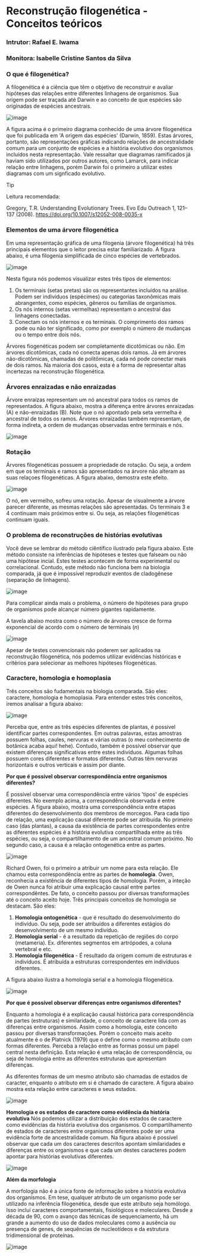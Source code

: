 # Reconstrução filogenética - Conceitos teóricos
### Intrutor: Rafael E. Iwama
### Monitora: Isabelle Cristine Santos da Silva

### O que é filogenética?

A filogenética é a ciência que têm o objetivo de reconstruir e avaliar hipóteses das relações entre diferentes linhagens de organismos. Sua origem pode ser traçada até Darwin e ao conceito de que espécies são originadas de espécies ancestrais.

![image](https://github.com/user-attachments/assets/2bbe3f13-cca8-4520-a2c8-3f335473e6b1)

A figura acima é o primeiro diagrama conhecido de uma árvore filogenética que foi publicada em 'A origem das espécies' (Darwin, 1859). Estas árvores, portanto, são representações gráficas indicando relações de ancestralidade comum para um conjunto de espécies e a história evolutivo dos organismos incluídos nesta representação. Vale ressaltar que diagramas ramificados já haviam sido utilizados por outros autores, como Lamarck, para indicar relação entre linhagens, porém Darwin foi o primeiro a utilizar estes diagramas com um signficado evolutivo.

> [!TIP]
> Leitura recomendada:
> 
> Gregory, T.R. Understanding Evolutionary Trees. Evo Edu Outreach 1, 121–137 (2008). https://doi.org/10.1007/s12052-008-0035-x

### Elementos de uma árvore filogenética


Em uma representação gráfica de uma filogenia (árvore filogenética) há três principais elementos que o leitor precisa estar familiarizado. A figura abaixo, é uma filogenia simplificada de cinco espécies de vertebrados.

![image](https://github.com/user-attachments/assets/2f9e77d2-5e9c-4525-9e95-c56790b14767)

Nesta figura nós podemos visualizar estes três tipos de elementos:
1. Os terminais (setas pretas) são os representantes incluídos na análise. Podem ser indivíduos (espécimes) ou categorias taxonômicas mais abrangentes, como espécies, gêneros ou famílias de organismos.
2. Os nós internos (setas vermelhas) representam o ancestral das linhagens conectadas.
3. Conectam os nós internos e os terminais. O comprimento dos ramos pode ou não ter significado, como por exemplo o número de mudanças ou o tempo entre dois nós.

Árvores fiogenéticas podem ser completamente dicotômicas ou não. Em árvores dicotômicas, cada nó conecta apenas dois ramos. Já em árvores não-dicotômicas, chamadas de politômicas, cada nó pode conectar mais de dois ramos. Na maioria dos casos, esta é a forma de representar altas incertezas na reconstrução filogenética.


### Árvores enraizadas e não enraizadas
Árvore enraízas representam um nó ancestral para todos os ramos de representados. A figura abaixo, mostra a diferença entre árvores enraizadas (A) e não-enraizadas (B). Note que o nó apontado pela seta vermelha é ancestral de todos os ramos. Árvores enraizadas também representam, de forma indireta, a ordem de mudanças observadas entre terminais e nós.

![image](https://github.com/user-attachments/assets/f117c5a8-930c-4f16-acb6-500fc6eb1347)


### Rotação
Árvores filogenéticas possuem a propriedade de rotação. Ou seja, a ordem em que os terminais e ramos são apresentados na árvore não alteram as suas relaçoes filogenéticas. A figura abaixo, demostra este efeito. 

![image](https://github.com/user-attachments/assets/5bf61960-1952-4560-9180-a2ea8f85ca19)

O nó, em vermelho, sofreu uma rotação. Apesar de visualmente a árvore parecer diferente, as mesmas relações são apresentadas. Os terminais 3 e 4 continuam mais próximos entre si. Ou seja, as relações filogenéticas continuam iguais.

### O problema de reconstruções de histórias evolutivas


Você deve se lembrar do método ciêntífico ilustrado pela figura abaixo. Este método consiste na inferências de hipóteses e testes que falseam ou não uma hipótese incial. Estes testes acontecem de forma experimental ou correlacional. Contudo, este método não funciona bem na biologia comparada, já que é impossível reproduzir eventos de cladogênese (separação de linhagens). 


![image](https://github.com/user-attachments/assets/cafd5186-b06e-449d-becd-dea899cbfdce)

Para complicar ainda mais o problema, o número de hipóteses para grupo de organismos pode alcançar número gigantes rapidamente.

A tavela abaixo mostra como o número de árvores cresce de forma exponencial de acordo com o número de terminais (_n_)

![image](https://github.com/user-attachments/assets/51bd8771-bcb9-406e-9ff3-91270f81805d)

Apesar de testes convencionais não poderem ser aplicados na reconstrução filogenética, nós podemos utilizar evidências históricas e critérios para selecionar as melhores hipóteses filogenéticas.

### Caractere, homologia e homoplasia
Três conceitos são fudamentais na biologia comparada. São eles: caractere, homologia e homoplasia. Para entender estes três conceitos, iremos analisar a figura abaixo:

![image](https://github.com/user-attachments/assets/494ca375-55cd-4eed-9421-8c8563170183)

Perceba que, entre as três espécies diferentes de plantas, é possivel identificar partes correspondentes. Em outras palavras, estas amostras possuem folhas, caules, nervuras e várias outras (o meu conhecimento de botânica acaba aqui! hehe). Contudo, também é possível observar que existem diferenças significativas entre estes indivíduos. Algumas folhas possuem cores diferentes e formatos diferentes. Outras têm nervuras horizontais e outros verticais e assim por diante. 

**Por que é possível observar correspondência entre organismos diferentes?**

É possível observar uma correspondência entre vários 'tipos' de espécies diferentes. No exemplo acima, a correspondência observada é entre espécies. A figura abaixo, mostra uma correspondência entre etapas diferentes do desenvolvimento dos membros de morcegos. Para cada tipo de relação, uma explicação causal diferente pode ser atribuída. No primeiro caso (das plantas), a causa da existência de partes correspondentes entre as diferentes espécies é a história evolutiva compartilhada entre as três espécies, ou seja, o compartilhamento de um ancestral comum próximo. No segundo caso, a causa é a relação ontogenética entre as partes.

![image](https://github.com/user-attachments/assets/ce2f8700-3ad5-4af7-87e6-dfa308201e26)

Richard Owen, foi o primeiro a atribuir um nome para esta relação. Ele chamou esta correspondência entre as partes de **homologia**. Owen, reconhecia a existência de diferentes tipos de homologia. Porém, a inteção de Owen nunca foi atribuir uma explicação causal entre partes correspondêntes. De fato, o conceito passou por diversas transformações até o conceito aceito hoje. Três principais conceitos de homologia se destacam. São eles:
1. **Homologia ontogenética** - que é resultado do desenvolvimento do indivíduo. Ou seja, pode ser atribuídos a diferentes estágios do desenvolvimento de um mesmo indivíduo.
2. **Homologia serial** - é a resultado da repetição de regiões do corpo (metameria). Ex. diferentes segmentos em artrópodes, a coluna vertebral e etc.
3. **Homologia filogenética** - É resultado da origem comum de estruturas e indivíduos. É atribuída a estruturas correspondentes em indivíduos diferentes.

A figura abaixo ilustra a homologia serial e a homologia filogenética.

![image](https://github.com/user-attachments/assets/78d6badd-93dd-49c7-8ee8-ec661b8cfe49)

**Por que é possível observar diferenças entre organismos diferentes?**

Enquanto a homologia é a explicação causal histórica para correspondência de partes (estruturas) e similaridade, o conceito de caractere lida com as diferenças entre organismos. Assim como a homologia, este conceito passou por diversas transformações. Porém o conceito mais aceito atualmente é o de Platnick (1979) que o define como o mesmo atributo com formas diferentes. Perceba a relação entre as formas possui um papel central nesta definição. Esta relação é uma relação de correspondência, ou seja de homologia entre as diferentes estruturas que apresentam diferenças.

As diferentes formas de um mesmo atributo são chamadas de estados de caracter, enquanto o atributo em si é chamado de caractere. A figura abaixo mostra esta relação entre caracteres e seus estados.

![image](https://github.com/user-attachments/assets/1bbe0ffc-b79f-478b-b21e-c44668fe9970)


**Homologia e os estados de caractere como evidência da história evolutiva**
Nós podemos utilizar a distribuição dos estados de caractere como evidências da história evolutiva dos organismos. O compartilhamento de estados de caracteres entre organismos diferentes pode ser uma evidência forte de ancestralidade comum. Na figura abaixo é possível observar que cada um dos caracteres descritos apontam similaridades e diferenças entre os organismos e que cada um destes caracteres podem apontar para histórias evolutivas diferentes.

![image](https://github.com/user-attachments/assets/b171761b-634d-4465-8911-9cddfe41f14a)


**Além da morfologia**

A morfologia não é a única fonte de informação sobre a história evolutiva dos organismos. Em tese, qualquer atríbuto de um organismo pode ser utilizado na inferência filogenética, desde que este atributo seja homólogo. Isso incluí caracteres comportamentais, fisiológicos e moleculares. Desde a década de 90, com o avanço das técnicas de sequenciamento, há um grande a aumento do uso de dados moleculares como a ausência ou presença de genes, de sequências de nucleotídeos e da estrutura tridimensional de proteínas.

![image](https://github.com/user-attachments/assets/8113f0e0-e6c8-4898-9154-f27abb032367)




